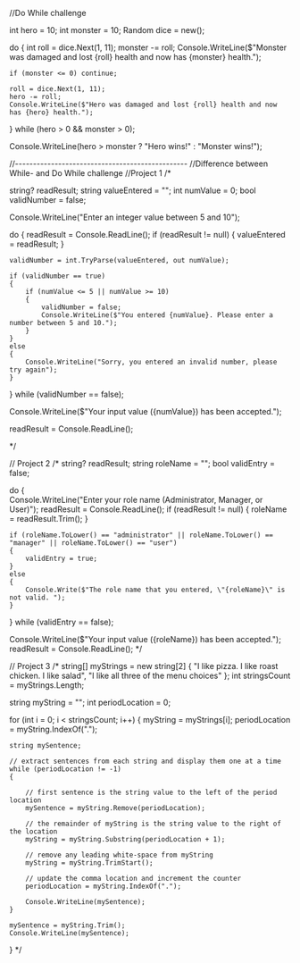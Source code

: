 //Do While challenge

int hero = 10;
int monster = 10;
Random dice = new();

do
{
    int roll = dice.Next(1, 11);
    monster -= roll;
    Console.WriteLine($"Monster was damaged and lost {roll} health and now has {monster} health.");

    if (monster <= 0) continue;

    roll = dice.Next(1, 11);
    hero -= roll;
    Console.WriteLine($"Hero was damaged and lost {roll} health and now has {hero} health.");

} while (hero > 0 && monster > 0);

Console.WriteLine(hero > monster ? "Hero wins!" : "Monster wins!");

//------------------------------------------------
//Difference between While- and Do While challenge
//Project 1
/*

string? readResult;
string valueEntered = "";
int numValue = 0;
bool validNumber = false;

Console.WriteLine("Enter an integer value between 5 and 10");

do
{
    readResult = Console.ReadLine();
    if (readResult != null) 
    {
        valueEntered = readResult;
    }

    validNumber = int.TryParse(valueEntered, out numValue);

    if (validNumber == true)
    {
        if (numValue <= 5 || numValue >= 10)
        {
            validNumber = false;
            Console.WriteLine($"You entered {numValue}. Please enter a number between 5 and 10.");
        }
    }
    else 
    {
        Console.WriteLine("Sorry, you entered an invalid number, please try again");
    }
} while (validNumber == false);

Console.WriteLine($"Your input value ({numValue}) has been accepted.");

readResult = Console.ReadLine();

*/

// Project 2
/*
string? readResult;
string roleName = "";
bool validEntry = false;

do
{                
    Console.WriteLine("Enter your role name (Administrator, Manager, or User)");
    readResult = Console.ReadLine();
    if (readResult != null) 
    {
        roleName = readResult.Trim();
    }

    if (roleName.ToLower() == "administrator" || roleName.ToLower() == "manager" || roleName.ToLower() == "user") 
    {
        validEntry = true;
    }
    else
    {
        Console.Write($"The role name that you entered, \"{roleName}\" is not valid. ");
    }

} while (validEntry == false);

Console.WriteLine($"Your input value ({roleName}) has been accepted.");
readResult = Console.ReadLine();
*/

// Project 3
/*
string[] myStrings = new string[2] { "I like pizza. I like roast chicken. I like salad", "I like all three of the menu choices" };
int stringsCount = myStrings.Length;

string myString = "";
int periodLocation = 0;

for (int i = 0; i < stringsCount; i++)
{
    myString = myStrings[i];
    periodLocation = myString.IndexOf(".");

    string mySentence;

    // extract sentences from each string and display them one at a time
    while (periodLocation != -1)
    {

        // first sentence is the string value to the left of the period location
        mySentence = myString.Remove(periodLocation);

        // the remainder of myString is the string value to the right of the location
        myString = myString.Substring(periodLocation + 1);

        // remove any leading white-space from myString
        myString = myString.TrimStart();

        // update the comma location and increment the counter
        periodLocation = myString.IndexOf(".");

        Console.WriteLine(mySentence);
    }
 
    mySentence = myString.Trim();
    Console.WriteLine(mySentence);
}
*/